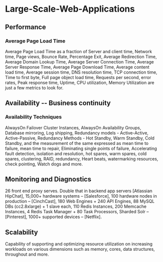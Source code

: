 # Large-Scale-Web-Applications
## Performance
### Average Page Load Time
Average Page Load Time as a fraction of Server and client time, Network time, Page views, Bounce Rate, Percentage Exit, Average Redirection Time, Average Domain Lookup Time, Average Server Connection Time, Average Server Response Time, Average Page Download Time, Average content load time, Average session time, DNS resolution time, TCP connection time, Time to first byte, Full page object load time, Requests per second, error rates, Peak response time, Uptime, CPU utilization, Memory Utilization are just a few metrics to look for.

## Availability -- Business continuity
### Availability Techniques
AlwaysOn Failover Cluster Instances, AlwaysOn Availability Groups, Database mirroring, Log shipping, Redundancy models - Active-Active, Active-Passive, Redundancy Methods - Hot Standby, Warm Standby, Cold Standby, and the measurement of the same expressed as mean time to failure, mean time to repair, Eliminating single points of failure, Accelerating fault detection, isolation and resolution, hot spares, warm spares, cold spares, clustering, RAID, redundancy, Heart beats, watermarking resources, check pointing, Watch dogs and more.

## Monitoring and Diagnostics
26 front end proxy serves. Double that in backend app servers [Atlassian HipChat], 15,000+ hardware systems – [Salesforce], 100 hardware nodes in production – [CinchCast], 180 Web Engines + 240 API Engines, 88 MySQL DBs (cc2.8xlarge) + 1 slave each, 110 Redis Instances, 200 Memcache Instances, 4 Redis Task Manager + 80 Task Processors, Sharded Solr – [Pinterest], 1000+ supported devices – [Netflix].

## Scalability
Capability of supporting and optimizing resource utilization on increasing workloads on various dimensions such as memory, cores, data structures, throughout and more.

